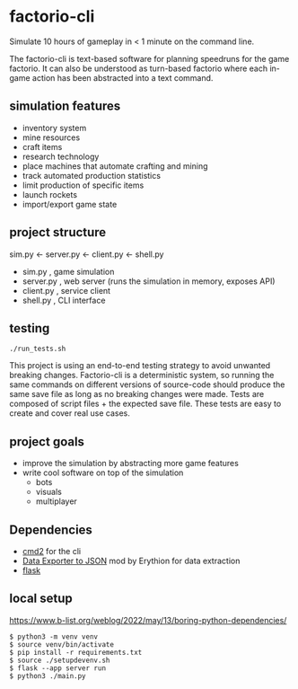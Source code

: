 # factorio-cli

Simulate 10 hours of gameplay in < 1 minute on the command line.

The factorio-cli is text-based software for planning speedruns for the game factorio. It can also be understood as turn-based factorio where each in-game action has been abstracted into a text command. 

## simulation features
- inventory system
- mine resources
- craft items
- research technology
- place machines that automate crafting and mining
- track automated production statistics
- limit production of specific items
- launch rockets
- import/export game state 

## project structure
sim.py <- server.py <- client.py <- shell.py

- sim.py , game simulation 
- server.py , web server (runs the simulation in memory, exposes API)
- client.py , service client 
- shell.py , CLI interface 

## testing
`./run_tests.sh`

This project is using an end-to-end testing strategy to avoid unwanted breaking changes. Factorio-cli is a deterministic system, so running the same commands on different versions of source-code should produce the same save file as long as no breaking changes were made. Tests are composed of script files + the expected save file. These tests are easy to create and cover real use cases.

## project goals
- improve the simulation by abstracting more game features
- write cool software on top of the simulation 
    - bots
    - visuals
    - multiplayer 

## Dependencies
- [cmd2](https://github.com/python-cmd2/cmd2) for the cli 
- [Data Exporter to JSON](https://mods.factorio.com/mod/recipelister) mod by Erythion for data extraction
- [flask](https://flask.palletsprojects.com/en/3.0.x/)


## local setup 
https://www.b-list.org/weblog/2022/may/13/boring-python-dependencies/
```
$ python3 -m venv venv
$ source venv/bin/activate
$ pip install -r requirements.txt 
$ source ./setupdevenv.sh
$ flask --app server run
$ python3 ./main.py
```
